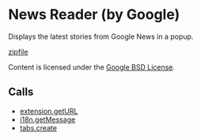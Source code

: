 
News Reader (by Google)
=======

Displays the latest stories from Google News in a popup.

[zipfile](http://developer.chrome.com/extensions/examples/extensions/news.zip)

Content is licensed under the [Google BSD License](http://code.google.com/google_bsd_license.html).

Calls
-----

* [extension.getURL](http://developer.chrome.com/extensions/extension.html#method-getURL)
* [i18n.getMessage](http://developer.chrome.com/extensions/i18n.html#method-getMessage)
* [tabs.create](http://developer.chrome.com/extensions/tabs.html#method-create)